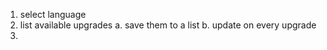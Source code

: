 1. select language
2. list available upgrades
   a. save them to a list
   b. update on every upgrade
3. 